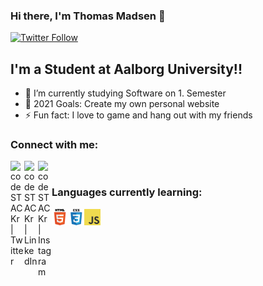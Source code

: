 ### Hi there, I'm Thomas Madsen 👋

[![Twitter Follow](https://img.shields.io/twitter/follow/ThomasBjeldbakM?style=social)](https://twitter.com/ThomasBjeldbakM)

## I'm a Student at Aalborg University!!

- 🌱 I’m currently studying Software on 1. Semester
- 🥅 2021 Goals: Create my own personal website
- ⚡ Fun fact: I love to game and hang out with my friends

### Connect with me:

[<img align="left" alt="codeSTACKr | Twitter" width="22px" src="https://cdn.jsdelivr.net/npm/simple-icons@v3/icons/twitter.svg" />][twitter]
[<img align="left" alt="codeSTACKr | LinkedIn" width="22px" src="https://cdn.jsdelivr.net/npm/simple-icons@v3/icons/linkedin.svg" />][linkedin]
[<img align="left" alt="codeSTACKr | Instagram" width="22px" src="https://cdn.jsdelivr.net/npm/simple-icons@v3/icons/instagram.svg" />][instagram]

<br />

### Languages currently learning:

<img align="left" alt="HTML5" width="26px" src="https://raw.githubusercontent.com/github/explore/80688e429a7d4ef2fca1e82350fe8e3517d3494d/topics/html/html.png" />
<img align="left" alt="CSS3" width="26px" src="https://raw.githubusercontent.com/github/explore/80688e429a7d4ef2fca1e82350fe8e3517d3494d/topics/css/css.png" />
<img align="left" alt="JavaScript" width="26px" src="https://raw.githubusercontent.com/github/explore/80688e429a7d4ef2fca1e82350fe8e3517d3494d/topics/javascript/javascript.png" />

<br />
<br />

[twitter]: https://twitter.com/ThomasBjeldbakM
[instagram]: https://www.instagram.com/eshes1509/
[linkedin]: https://www.linkedin.com/in/thomas-bjeldbak-madsen-251643161/